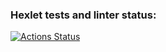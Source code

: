 ### Hexlet tests and linter status:
[![Actions Status](https://github.com/Olivia-Shch/frontend-project-12/actions/workflows/hexlet-check.yml/badge.svg)](https://github.com/Olivia-Shch/frontend-project-12/actions)